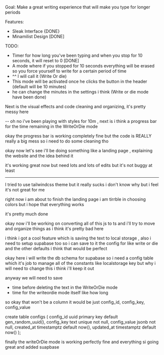 Goal: Make a great writing experience that will make you type for longer periods

Features: 
- Sleak Interface {DONE}
- Minamilist Design [DONE]

TODO:
- Timer for how long you've been typing and when you stop for 10 seconds, it will reset to 0 [DONE]
- A mode where if you stopped for 10 seconds everything will be erased so you force yourself to write for a certain period of time
- ^^ I will call it (Write Or die)
- This mode will be activated once he clicks the button in the header (default will be 10 minutes)
- he can change the minutes in the settings i think
(Write or die mode have been done)

Next is the visual effects and code cleaning and organizing, it's pretty messy here 


-- oh no i've been playing with styles for 10m , next is i think a progress bar for the time remaining in the WriteOrDie mode

okay the progress bar is working completely fine but the code is REALLY really a big mess so i need to do some cleaning tho

okay now let's see i'll be doing something like a landing page , explaining the website and the idea behind it 

it's working great now but need lots and lots of edits but it's not buggy at least

---
I tried to use tailwindcss theme but it really sucks i don't know why but i feel it's not great for me

right now i am about to finish the landing page
i am tirrble in  choosing colors but i hope that everything works

it's pretty much done

okay now i'll be working on converting all of this js to ts and i'll try to move and organize things as i think it's pretty bad here

i think i got a cool feature which is saving the text to local storage , also i need to setup supabase too so i can save to it the config for like write or die and the other defaults i think that would be perfect

okay here i will write the db schema for supabase
so i need a config table
which it's job to manage all of the constants like localstorage key but why i will need to change this i think i'll keep it out

anyway we will need to save
- time before deleting the text in the WriteOrDie mode 
- time for the writeordie mode itself like how long

so okay that won't be a column it would be just config_id, config_key, config_value

create table configs (
  config_id uuid primary key default gen_random_uuid(),
  config_key text unique not null,
  config_value jsonb not null,
  created_at timestamptz default now(),
  updated_at timestamptz default now()
);

finally the writeOrDie mode is working perfectly fine and everything si going great and added suapbase 